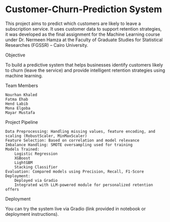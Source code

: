 # Customer-Churn-Prediction System
This project aims to predict which customers are likely to leave a subscription service. It uses customer data to support retention strategies, it was developed as the final assignment for the Machine Learning course under Dr. Nermeen Hamza at the Faculty of Graduate Studies for Statistical Researches (FGSSR) – Cairo University.

Objective

To build a predictive system that helps businesses identify customers likely to churn (leave the service) and provide intelligent retention strategies using machine learning.

Team Members

    Nourhan Khaled
    Fatma Ehab
    Hend Labib
    Mona Elgoba
    Mayar Mustafa

Project Pipeline

    Data Preprocessing: Handling missing values, feature encoding, and scaling (RobustScaler, MinMaxScaler)
    Feature Selection: Based on correlation and model relevance
    Imbalance Handling: SMOTE oversampling used for training
    Models Trained:
        Logistic Regression
        XGBoost
        LightGBM
        Stacking Classifier
    Evaluation: Compared models using Precision, Recall, F1-Score
    Deployment:
        Deployed via Gradio
        Integrated with LLM-powered module for personalized retention offers

Deployment

You can try the system live via Gradio (link provided in notebook or deployment instructions).
